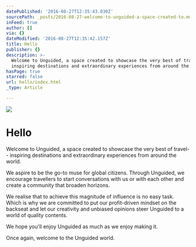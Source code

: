 ```yaml
---
datePublished: '2016-08-27T12:35:43.030Z'
sourcePath: _posts/2016-08-27-welcome-to-unguided-a-space-created-to.md
inFeed: true
author: []
via: {}
dateModified: '2016-08-27T12:35:42.157Z'
title: Hello
publisher: {}
description: >-
  Welcome to Unguided, a space created to showcase the very best of travel–
  inspiring destinations and extraordinary experiences from around the world.
hasPage: true
starred: false
url: hello/index.html
_type: Article

---
```

![](https://the-grid-user-content.s3-us-west-2.amazonaws.com/13e89f19-0f21-4799-a188-481c3effb07d.jpg)

# Hello

Welcome to Unguided, a space created to showcase the very best of travel-- inspiring destinations and extraordinary experiences from around the world.

We aspire to be the go-to muse for global citizens. Through Unguided, we encourage travellers to start conversations with us or with each other and create a community that broaden horizons.

We realise that to achieve this magnitude of influence is no easy task. Which is why we are committed to put our profit-driven mindset on the backseat and let our creativity and unbiased opinions steer Unguided to a world of quality contents.

We hope you'll enjoy Unguided as much as we enjoy making it.

Once again, welcome to the Unguided world.